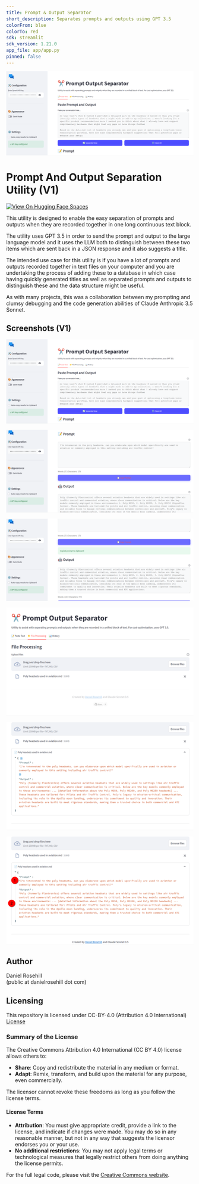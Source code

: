 ```yaml
---
title: Prompt & Output Separator
short_description: Separates prompts and outputs using GPT 3.5
colorFrom: blue
colorTo: red
sdk: streamlit
sdk_version: 1.21.0
app_file: app/app.py
pinned: false
---
```


![alt text](screenshots/v1/1.png)

# Prompt And Output Separation Utility (V1)

[![View On Hugging Face Spaces](https://img.shields.io/badge/View%20On-Hugging%20Face%20Spaces-blue?style=flat)](https://huggingface.co/spaces/danielrosehill/Prompt-And-Output-Separator)

This utility is designed to enable the easy separation of prompts and outputs when they are recorded together in one long continuous text block. 

The utility uses GPT 3.5 in order to send the prompt and output to the large language model and it uses the LLM both to distinguish between these two items which are sent back in a JSON response and it also suggests a title. 

The intended use case for this utility is if you have a lot of prompts and outputs recorded together in text files on your computer and you are undertaking the process of adding these to a database in which case having quickly generated titles as well as separated prompts and outputs to distinguish these and the data structure might be useful.

As with many projects, this was a collaboration between my prompting and clumsy debugging and the code generation abilities of Claude Anthropic 3.5 Sonnet.

## Screenshots (V1)

![alt text](screenshots/v1/1.png)

![alt text](screenshots/v1/2.png)

![alt text](screenshots/v1/3.png)

![alt text](screenshots/v1/4.png)

![alt text](screenshots/v1/5.png)

![alt text](screenshots/v1/6.png)

## Author

Daniel Rosehill  
(public at danielrosehill dot com)

## Licensing

This repository is licensed under CC-BY-4.0 (Attribution 4.0 International) 
[License](https://creativecommons.org/licenses/by/4.0/)

### Summary of the License
The Creative Commons Attribution 4.0 International (CC BY 4.0) license allows others to:
- **Share**: Copy and redistribute the material in any medium or format.
- **Adapt**: Remix, transform, and build upon the material for any purpose, even commercially.

The licensor cannot revoke these freedoms as long as you follow the license terms.

#### License Terms
- **Attribution**: You must give appropriate credit, provide a link to the license, and indicate if changes were made. You may do so in any reasonable manner, but not in any way that suggests the licensor endorses you or your use.
- **No additional restrictions**: You may not apply legal terms or technological measures that legally restrict others from doing anything the license permits.

For the full legal code, please visit the [Creative Commons website](https://creativecommons.org/licenses/by/4.0/legalcode).